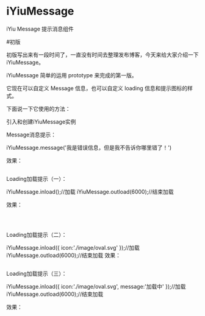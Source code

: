 # iYiuMessage
iYiu Message 提示消息组件

#初版

初版写出来有一段时间了，一直没有时间去整理发布博客，今天来给大家介绍一下iYiuMessage。


iYiuMessage 简单的运用 prototype 来完成的第一版。

它现在可以自定义 Message 信息，也可以自定义 loading 信息和提示图标的样式。

下面说一下它使用的方法：

引入和创建iYiuMessage实例

<script src="./js/iYiu.js" type="text/javascript"></script>
<script type="text/javascript">
    //创建iYiuMessage实例
    var iYiuMessage = new iYiu();
</script>
Message消息提示：

iYiuMessage.message('我是错误信息，但是我不告诉你哪里错了！')

效果： 

<img alt="" class="has" src="https://img-blog.csdnimg.cn/20190827183656312.jpg?x-oss-process=image/watermark,type_ZmFuZ3poZW5naGVpdGk,shadow_10,text_aHR0cHM6Ly9ibG9nLmNzZG4ubmV0L0plbnNlbl9ZYW8=,size_16,color_FFFFFF,t_70">


Loading加载提示（一）：

iYiuMessage.inload();//加载
iYiuMessage.outload(6000);//结束加载

效果：

<img alt="" class="has" src="https://img-blog.csdnimg.cn/20190827183850637.jpg?x-oss-process=image/watermark,type_ZmFuZ3poZW5naGVpdGk,shadow_10,text_aHR0cHM6Ly9ibG9nLmNzZG4ubmV0L0plbnNlbl9ZYW8=,size_16,color_FFFFFF,t_70">

 

Loading加载提示（二）：

iYiuMessage.inload({
    icon:'./image/oval.svg'
});//加载
iYiuMessage.outload(6000);//结束加载
效果：

<img alt="" class="has" src="https://img-blog.csdnimg.cn/2019082718404610.jpg?x-oss-process=image/watermark,type_ZmFuZ3poZW5naGVpdGk,shadow_10,text_aHR0cHM6Ly9ibG9nLmNzZG4ubmV0L0plbnNlbl9ZYW8=,size_16,color_FFFFFF,t_70">


Loading加载提示（三）：

iYiuMessage.inload({
    icon:'./image/oval.svg',
    message:'加载中'
});//加载
iYiuMessage.outload(6000);//结束加载

效果：

<img alt="" class="has" src="https://img-blog.csdnimg.cn/20190827184154707.jpg?x-oss-process=image/watermark,type_ZmFuZ3poZW5naGVpdGk,shadow_10,text_aHR0cHM6Ly9ibG9nLmNzZG4ubmV0L0plbnNlbl9ZYW8=,size_16,color_FFFFFF,t_70">




 
